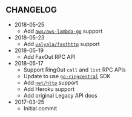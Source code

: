 CHANGELOG
---------
- 2018-05-25
  - Add [`aws/aws-lambda-go`](https://github.com/aws/aws-lambda-go) support
- 2018-05-23
  - Add [`valyala/fasthttp`](https://github.com/valyala/fasthttp) support
- 2018-05-19
  - Add FaxOut RPC API
- 2018-05-17
  - Support RingOut `call` and `list` RPC APIs
  - Update to use [`go-ringcentral`](https://github.com/grokify/go-ringcentral) SDK
  - Add [`net/http`](https://golang.org/pkg/net/http/) support
  - Add Heroku support
  - Add original Legacy API docs
- 2017-03-25
  - Initial commit
